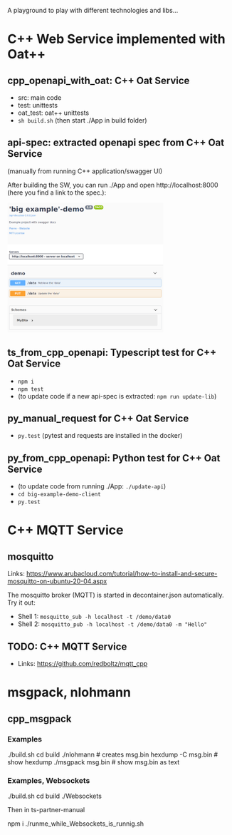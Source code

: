 A playground to play with different technologies and libs...

# C++ Web Service implemented with Oat++ 

## cpp_openapi_with_oat: C++ Oat Service

   * src: main code
   * test: unittests
   * oat_test: oat++ unittests
   * `sh build.sh` (then start ./App in build folder)


## api-spec: extracted openapi spec from C++ Oat Service
(manually from running C++ application/swagger UI)

After building the SW, you can run ./App and open http://localhost:8000 
(here you find a link to the spec.):

<img src="doc/swagger.png" width="350" />


## ts_from_cpp_openapi: Typescript test for C++ Oat Service
   * `npm i`
   * `npm test`
   * (to update code if a new api-spec is extracted: `npm run update-lib`)


## py_manual_request for C++ Oat Service 
   * `py.test` (pytest and requests are installed in the docker)


## py_from_cpp_openapi: Python test for C++ Oat Service
   * (to update code from running ./App: `./update-api`)
   * `cd big-example-demo-client`
   * `py.test`


# C++ MQTT Service 

## mosquitto

Links: https://www.arubacloud.com/tutorial/how-to-install-and-secure-mosquitto-on-ubuntu-20-04.aspx

The mosquitto broker (MQTT) is started in decontainer.json automatically.
Try it out:

  * Shell 1: `mosquitto_sub -h localhost -t /demo/data0`
  * Shell 2: `mosquitto_pub -h localhost -t /demo/data0 -m "Hello"`

## TODO: C++ MQTT Service

  * Links: https://github.com/redboltz/mqtt_cpp 

# msgpack, nlohmann

## cpp_msgpack

### Examples

   ./build.sh
   cd build
   ./nlohmann           # creates msg.bin
   hexdump -C msg.bin   # show hexdump
   ./msgpack msg.bin    # show msg.bin as text

### Examples, Websockets

   ./build.sh
   cd build
   ./Websockets

Then in ts-partner-manual

   npm i
   ./runme_while_Websockets_is_runnig.sh
